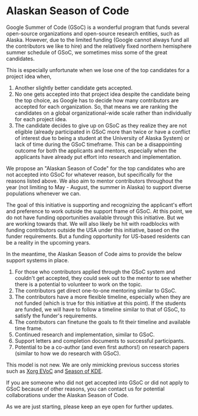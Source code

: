 # Alaskan Season of Code

Google Summer of Code (GSoC) is a wonderful program that funds several open-source organizations and open-source research entities, such as Alaska. However, due to the limited funding (Google cannot always fund all the contributors we like to hire) and the relatively fixed northern hemisphere summer schedule of GSoC, we sometimes miss some of the great candidates.

This is especially unfortunate when we lose one of the top candidates for a project idea when,
1) Another slightly better candidate gets accepted.
2) No one gets accepted into that project idea despite the candidate being the top choice, as Google has to decide how many contributors are accepted for each organization. So, that means we are ranking the candidates on a global organizational-wide scale rather than individually for each project idea.
3) The candidate decides to give up on GSoC as they realize they are not eligible (already participated in GSoC more than twice or have a conflict of interest due to being a student at the University of Alaska System) or lack of time during the GSoC timeframe.
This can be a disappointing outcome for both the applicants and mentors, especially when the applicants have already put effort into research and implementation.

We propose an "Alaskan Season of Code" for the top candidates who are not accepted into GSoC for whatever reason, but specifically for the reasons listed above. We also aim to mentor contributors throughout the year (not limiting to May - August, the summer in Alaska) to support diverse populations whenever we can.

The goal of this initiative is supporting and recognizing the applicant's effort and preference to work outside the support frame of GSoC. At this point, we do not have funding opportunities available through this initiative. But we are working towards that. We will also likely be hit with roadblocks with funding contributors outside the USA under this initiative, based on the funder requirements. But a funding opportunity for US-based residents can be a reality in the upcoming years.

In the meantime, the Alaskan Season of Code aims to provide the below support systems in place.

1. For those who contributors applied through the GSoC system and couldn't get accepted, they could seek out to the  mentor to see whether there is a potential to volunteer to work on the topic.
2. The contributors get direct one-to-one mentoring similar to GSoC.
3. The contributors have a more flexible timeline, especially when they are not funded (which is true for this initiative at this point). If the students are funded, we will have to follow a timeline similar to that of GSoC, to satisfy the funder's requirements.
4. The contributors can finetune the goals to fit their timeline and available time frame.
5. Continued research and implementation, similar to GSoC.
6. Support letters and completion documents to successful participants.
7. Potential to be a co-author (and even first authors!) on research papers (similar to how we do research with GSoC).

This model is not new. We are only mimicking previous success stories such as [Xorg EVoC](https://www.x.org/wiki/XorgEVoC/) and [Season of KDE](https://mentorship.kde.org/sok/).

If you are someone who did not get accepted into GSoC or did not apply to GSoC because of other reasons, you can contact us for potential collaborations under the Alaskan Season of Code.

As we are just starting, please keep an eye open for further updates.
